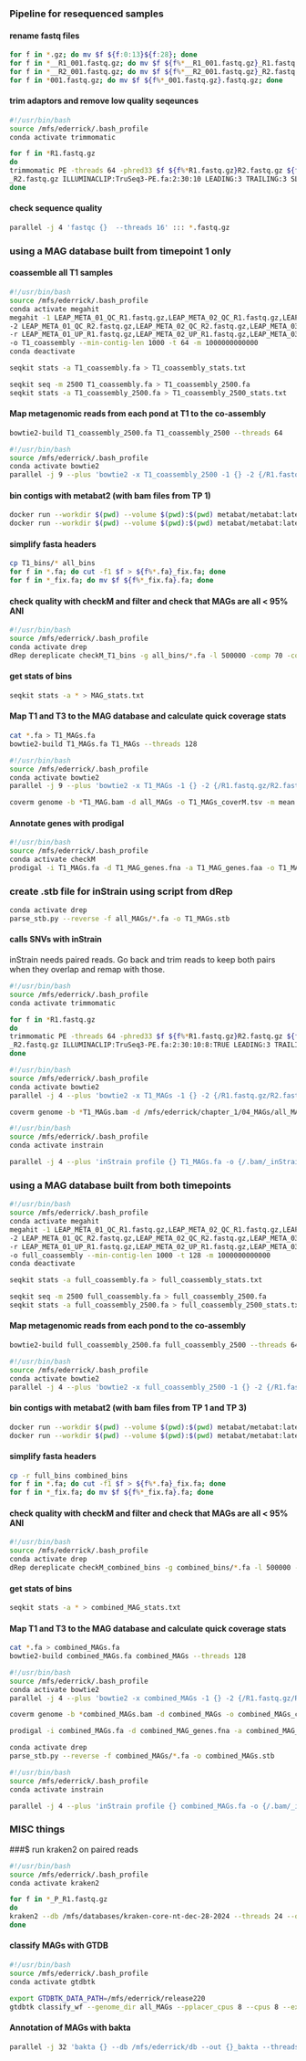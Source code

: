 ### Pipeline for resequenced samples

#### rename fastq files

```bash
for f in *.gz; do mv $f ${f:0:13}${f:28}; done
for f in *__R1_001.fastq.gz; do mv $f ${f%*__R1_001.fastq.gz}_R1.fastq.gz; done
for f in *__R2_001.fastq.gz; do mv $f ${f%*__R2_001.fastq.gz}_R2.fastq.gz; done
for f in *001.fastq.gz; do mv $f ${f%*_001.fastq.gz}.fastq.gz; done
```

#### trim adaptors and remove low quality seqeunces

```bash
#!/usr/bin/bash
source /mfs/ederrick/.bash_profile
conda activate trimmomatic

for f in *R1.fastq.gz
do
trimmomatic PE -threads 64 -phred33 $f ${f%*R1.fastq.gz}R2.fastq.gz ${f%*R1.fastq.gz}QC_R1.fastq.gz ${f%*R1.fastq.gz}UP_R1.fastq.gz ${f%*R1.fastq.gz}QC_R2.fastq.gz ${f%*R1.fastq.gz}UP
_R2.fastq.gz ILLUMINACLIP:TruSeq3-PE.fa:2:30:10 LEADING:3 TRAILING:3 SLIDINGWINDOW:4:12 MINLEN:36
done
```

#### check sequence quality

```bash
parallel -j 4 'fastqc {}  --threads 16' ::: *.fastq.gz
```

### using a MAG database built from timepoint 1 only

#### coassemble all T1 samples

```bash
#!/usr/bin/bash
source /mfs/ederrick/.bash_profile
conda activate megahit
megahit -1 LEAP_META_01_QC_R1.fastq.gz,LEAP_META_02_QC_R1.fastq.gz,LEAP_META_03_QC_R1.fastq.gz,LEAP_META_04_QC_R1.fastq.gz,LEAP_META_05_QC_R1.fastq.gz,LEAP_META_06_QC_R1.fastq.gz,LEAP_META_07_QC_R1.fastq.gz,LEAP_META_08_QC_R1.fastq.gz,LEAP_META_09_QC_R1.fastq.gz \
-2 LEAP_META_01_QC_R2.fastq.gz,LEAP_META_02_QC_R2.fastq.gz,LEAP_META_03_QC_R2.fastq.gz,LEAP_META_04_QC_R2.fastq.gz,LEAP_META_05_QC_R2.fastq.gz,LEAP_META_06_QC_R2.fastq.gz,LEAP_META_07_QC_R2.fastq.gz,LEAP_META_08_QC_R2.fastq.gz,LEAP_META_09_QC_R2.fastq.gz \
-r LEAP_META_01_UP_R1.fastq.gz,LEAP_META_02_UP_R1.fastq.gz,LEAP_META_03_UP_R1.fastq.gz,LEAP_META_04_UP_R1.fastq.gz,LEAP_META_05_UP_R1.fastq.gz,LEAP_META_06_UP_R1.fastq.gz,LEAP_META_07_UP_R1.fastq.gz,LEAP_META_08_UP_R1.fastq.gz,LEAP_META_09_UP_R1.fastq.gz,LEAP_META_01_UP_R2.fastq.gz,LEAP_META_02_UP_R2.fastq.gz,LEAP_META_03_UP_R2.fastq.gz,LEAP_META_04_UP_R2.fastq.gz,LEAP_META_05_UP_R2.fastq.gz,LEAP_META_06_UP_R2.fastq.gz,LEAP_META_07_UP_R2.fastq.gz,LEAP_META_08_UP_R2.fastq.gz,LEAP_META_09_UP_R2.fastq.gz \
-o T1_coassembly --min-contig-len 1000 -t 64 -m 1000000000000
conda deactivate
``` 

```bash
seqkit stats -a T1_coassembly.fa > T1_coassembly_stats.txt
```

```bash
seqkit seq -m 2500 T1_coassembly.fa > T1_coassembly_2500.fa
seqkit stats -a T1_coassembly_2500.fa > T1_coassembly_2500_stats.txt
```

#### Map metagenomic reads from each pond at T1 to the co-assembly

```bash
bowtie2-build T1_coassembly_2500.fa T1_coassembly_2500 --threads 64
```

```bash
#!/usr/bin/bash
source /mfs/ederrick/.bash_profile
conda activate bowtie2
parallel -j 9 --plus 'bowtie2 -x T1_coassembly_2500 -1 {} -2 {/R1.fastq.gz/R2.fastq.gz} -U {/QC_R1.fastq.gz/UP_R1.fastq.gz},{/QC_R2.fastq.gz/UP_R2.fastq.gz} --threads 16 | samtools sort -o {/QC_R1.fastq.gz/T1_coassembly.bam} --write-index -@ 16' ::: *QC_R1.fastq.gz
```

#### bin contigs with metabat2 (with bam files from TP 1)

```bash
docker run --workdir $(pwd) --volume $(pwd):$(pwd) metabat/metabat:latest jgi_summarize_bam_contig_depths --outputDepth T1_coassembly_depth.txt *.bam
docker run --workdir $(pwd) --volume $(pwd):$(pwd) metabat/metabat:latest metabat2 -i T1_coassembly_2500.fa -a T1_coassembly_depth.txt -o T1_bins/bin -m 2500 -t 48
```

#### simplify fasta headers

```bash
cp T1_bins/* all_bins
for f in *.fa; do cut -f1 $f > ${f%*.fa}_fix.fa; done
for f in *_fix.fa; do mv $f ${f%*_fix.fa}.fa; done
```

#### check quality with checkM and filter and check that MAGs are all < 95% ANI

```bash
#!/usr/bin/bash
source /mfs/ederrick/.bash_profile
conda activate drep
dRep dereplicate checkM_T1_bins -g all_bins/*.fa -l 500000 -comp 70 -con 10 --checkM_method lineage_wf --warn_aln 0.50 -p 64
```

#### get stats of bins

```bash
seqkit stats -a * > MAG_stats.txt
```

#### Map T1 and T3 to the MAG database and calculate quick coverage stats

```bash
cat *.fa > T1_MAGs.fa
bowtie2-build T1_MAGs.fa T1_MAGs --threads 128
```

```bash
#!/usr/bin/bash
source /mfs/ederrick/.bash_profile
conda activate bowtie2
parallel -j 9 --plus 'bowtie2 -x T1_MAGs -1 {} -2 {/R1.fastq.gz/R2.fastq.gz} -U {/QC_R1.fastq.gz/UP_R1.fastq.gz},{/QC_R2.fastq.gz/UP_R2.fastq.gz} --threads 16 | samtools sort -o {/R1.fastq.gz/T1_MAG.bam} --write-index -@ 16' ::: *QC_R1.fastq.gz
```

```bash
coverm genome -b *T1_MAG.bam -d all_MAGs -o T1_MAGs_coverM.tsv -m mean variance covered_fraction relative_abundance -t 64 -x fa --output-format sparse
```

#### Annotate genes with prodigal

```bash
#!/usr/bin/bash
source /mfs/ederrick/.bash_profile
conda activate checkM
prodigal -i T1_MAGs.fa -d T1_MAG_genes.fna -a T1_MAG_genes.faa -o T1_MAG_genes.gbk -p meta
```

### create .stb file for inStrain using script from dRep

```bash
conda activate drep
parse_stb.py --reverse -f all_MAGs/*.fa -o T1_MAGs.stb
```

#### calls SNVs with inStrain

inStrain needs paired reads. Go back and trim reads to keep both pairs when they overlap and remap with those.

```bash
#!/usr/bin/bash
source /mfs/ederrick/.bash_profile
conda activate trimmomatic

for f in *R1.fastq.gz
do
trimmomatic PE -threads 64 -phred33 $f ${f%*R1.fastq.gz}R2.fastq.gz ${f%*R1.fastq.gz}P_R1.fastq.gz ${f%*R1.fastq.gz}NP_R1.fastq.gz ${f%*R1.fastq.gz}P_R2.fastq.gz ${f%*R1.fastq.gz}NP
_R2.fastq.gz ILLUMINACLIP:TruSeq3-PE.fa:2:30:10:8:TRUE LEADING:3 TRAILING:3 SLIDINGWINDOW:4:12 MINLEN:36
done
```

```bash
#!/usr/bin/bash
source /mfs/ederrick/.bash_profile
conda activate bowtie2
parallel -j 4 --plus 'bowtie2 -x T1_MAGs -1 {} -2 {/R1.fastq.gz/R2.fastq.gz} --threads 24 | samtools sort -o {/R1.fastq.gz/T1_MAGs.bam} --write-index -@ 24' ::: *_P_R1.fastq.gz
```

```bash
coverm genome -b *T1_MAGs.bam -d /mfs/ederrick/chapter_1/04_MAGs/all_MAGs -o paired_T1_MAGs_coverM.tsv -m mean variance covered_fraction relative_abundance -t 64 -x fa --output-format sparse
```

```bash
#!/usr/bin/bash
source /mfs/ederrick/.bash_profile
conda activate instrain

parallel -j 4 --plus 'inStrain profile {} T1_MAGs.fa -o {/.bam/_inStrain} -p 24 -g T1_MAG_genes.fna -s T1_MAGs.stb --min_read_ani 0.92 --min_mapq 2 --min_genome_coverage 1' ::: *P_T1_MAGs.bam
```

### using a MAG database built from both timepoints

```bash
#!/usr/bin/bash
source /mfs/ederrick/.bash_profile
conda activate megahit
megahit -1 LEAP_META_01_QC_R1.fastq.gz,LEAP_META_02_QC_R1.fastq.gz,LEAP_META_03_QC_R1.fastq.gz,LEAP_META_04_QC_R1.fastq.gz,LEAP_META_05_QC_R1.fastq.gz,LEAP_META_06_QC_R1.fastq.gz,LEAP_META_07_QC_R1.fastq.gz,LEAP_META_08_QC_R1.fastq.gz,LEAP_META_09_QC_R1.fastq.gz,LEAP_META_10_QC_R1.fastq.gz,LEAP_META_11_QC_R1.fastq.gz,LEAP_META_12_QC_R1.fastq.gz,LEAP_META_13_QC_R1.fastq.gz,LEAP_META_14_QC_R1.fastq.gz,LEAP_META_15_QC_R1.fastq.gz,LEAP_META_16_QC_R1.fastq.gz,LEAP_META_17_QC_R1.fastq.gz,LEAP_META_18_QC_R1.fastq.gz \
-2 LEAP_META_01_QC_R2.fastq.gz,LEAP_META_02_QC_R2.fastq.gz,LEAP_META_03_QC_R2.fastq.gz,LEAP_META_04_QC_R2.fastq.gz,LEAP_META_05_QC_R2.fastq.gz,LEAP_META_06_QC_R2.fastq.gz,LEAP_META_07_QC_R2.fastq.gz,LEAP_META_08_QC_R2.fastq.gz,LEAP_META_09_QC_R2.fastq.gz,LEAP_META_10_QC_R2.fastq.gz,LEAP_META_11_QC_R2.fastq.gz,LEAP_META_12_QC_R2.fastq.gz,LEAP_META_13_QC_R2.fastq.gz,LEAP_META_14_QC_R2.fastq.gz,LEAP_META_15_QC_R2.fastq.gz,LEAP_META_16_QC_R2.fastq.gz,LEAP_META_17_QC_R2.fastq.gz,LEAP_META_18_QC_R2.fastq.gz \
-r LEAP_META_01_UP_R1.fastq.gz,LEAP_META_02_UP_R1.fastq.gz,LEAP_META_03_UP_R1.fastq.gz,LEAP_META_04_UP_R1.fastq.gz,LEAP_META_05_UP_R1.fastq.gz,LEAP_META_06_UP_R1.fastq.gz,LEAP_META_07_UP_R1.fastq.gz,LEAP_META_08_UP_R1.fastq.gz,LEAP_META_09_UP_R1.fastq.gz,LEAP_META_10_UP_R1.fastq.gz,LEAP_META_11_UP_R1.fastq.gz,LEAP_META_12_UP_R1.fastq.gz,LEAP_META_13_UP_R1.fastq.gz,LEAP_META_14_UP_R1.fastq.gz,LEAP_META_15_UP_R1.fastq.gz,LEAP_META_16_UP_R1.fastq.gz,LEAP_META_17_UP_R1.fastq.gz,LEAP_META_18_UP_R1.fastq.gz,LEAP_META_01_UP_R2.fastq.gz,LEAP_META_02_UP_R2.fastq.gz,LEAP_META_03_UP_R2.fastq.gz,LEAP_META_04_UP_R2.fastq.gz,LEAP_META_05_UP_R2.fastq.gz,LEAP_META_06_UP_R2.fastq.gz,LEAP_META_07_UP_R2.fastq.gz,LEAP_META_08_UP_R2.fastq.gz,LEAP_META_09_UP_R2.fastq.gz,LEAP_META_10_UP_R2.fastq.gz,LEAP_META_11_UP_R2.fastq.gz,LEAP_META_12_UP_R2.fastq.gz,LEAP_META_13_UP_R2.fastq.gz,LEAP_META_14_UP_R2.fastq.gz,LEAP_META_15_UP_R2.fastq.gz,LEAP_META_16_UP_R2.fastq.gz,LEAP_META_17_UP_R2.fastq.gz,LEAP_META_18_UP_R2.fastq.gz \
-o full_coassembly --min-contig-len 1000 -t 128 -m 1000000000000
conda deactivate
```

```bash
seqkit stats -a full_coassembly.fa > full_coassembly_stats.txt
```

```bash
seqkit seq -m 2500 full_coassembly.fa > full_coassembly_2500.fa
seqkit stats -a full_coassembly_2500.fa > full_coassembly_2500_stats.txt
```

#### Map metagenomic reads from each pond to the co-assembly

```bash
bowtie2-build full_coassembly_2500.fa full_coassembly_2500 --threads 64 --large-index
```

```bash
#!/usr/bin/bash
source /mfs/ederrick/.bash_profile
conda activate bowtie2
parallel -j 4 --plus 'bowtie2 -x full_coassembly_2500 -1 {} -2 {/R1.fastq.gz/R2.fastq.gz} -U {/QC_R1.fastq.gz/UP_R1.fastq.gz},{/QC_R2.fastq.gz/UP_R2.fastq.gz} --threads 16 | samtools sort -o {/QC_R1.fastq.gz/full_coassembly.bam} --write-index -@ 16' ::: *QC_R1.fastq.gz
```

#### bin contigs with metabat2 (with bam files from TP 1 and TP 3)

```bash
docker run --workdir $(pwd) --volume $(pwd):$(pwd) metabat/metabat:latest jgi_summarize_bam_contig_depths --outputDepth full_coassembly_depth.txt *.bam
docker run --workdir $(pwd) --volume $(pwd):$(pwd) metabat/metabat:latest metabat2 -i full_coassembly_2500.fa -a full_coassembly_depth.txt -o full_bins/bin -m 2500
```

#### simplify fasta headers

```bash
cp -r full_bins combined_bins
for f in *.fa; do cut -f1 $f > ${f%*.fa}_fix.fa; done
for f in *_fix.fa; do mv $f ${f%*_fix.fa}.fa; done
```

#### check quality with checkM and filter and check that MAGs are all < 95% ANI

```bash
#!/usr/bin/bash
source /mfs/ederrick/.bash_profile
conda activate drep
dRep dereplicate checkM_combined_bins -g combined_bins/*.fa -l 500000 -comp 50 -con 10 --checkM_method lineage_wf --warn_aln 0.50 -p 64
```

#### get stats of bins

```bash
seqkit stats -a * > combined_MAG_stats.txt
```

#### Map T1 and T3 to the MAG database and calculate quick coverage stats

```bash
cat *.fa > combined_MAGs.fa
bowtie2-build combined_MAGs.fa combined_MAGs --threads 128
```

```bash
#!/usr/bin/bash
source /mfs/ederrick/.bash_profile
conda activate bowtie2
parallel -j 4 --plus 'bowtie2 -x combined_MAGs -1 {} -2 {/R1.fastq.gz/R2.fastq.gz} --threads 24 | samtools sort -o {/R1.fastq.gz/combined_MAGs.bam} --write-index -@ 24' ::: *_P_R1.fastq.gz
```

```bash
coverm genome -b *combined_MAGs.bam -d combined_MAGs -o combined_MAGs_coverM.tsv -m mean variance covered_fraction relative_abundance -t 64 -x fa --output-format sparse
```

```bash
prodigal -i combined_MAGs.fa -d combined_MAG_genes.fna -a combined_MAG_genes.faa -o combined_MAG_genes.gbk -p meta
```

```bash
conda activate drep
parse_stb.py --reverse -f combined_MAGs/*.fa -o combined_MAGs.stb
```

```bash
#!/usr/bin/bash
source /mfs/ederrick/.bash_profile
conda activate instrain

parallel -j 4 --plus 'inStrain profile {} combined_MAGs.fa -o {/.bam/_inStrain} -p 24 -g combined_MAG_genes.fna -s combined_MAGs.stb --min_read_ani 0.92 --min_mapq 2 --min_genome_coverage 1' ::: *P_combined_MAGs.bam
```

### MISC things

###$ run kraken2 on paired reads

```bash
#!/usr/bin/bash
source /mfs/ederrick/.bash_profile
conda activate kraken2

for f in *_P_R1.fastq.gz
do
kraken2 --db /mfs/databases/kraken-core-nt-dec-28-2024 --threads 24 --output ${f%*P_R1.fastq.gz}kraken_output.txt --report ${f%*P_R1.fastq.gz}kraken_report.txt --paired $f ${f%*R1.fastq.gz}R2.fastq.gz
done
```

#### classify MAGs with GTDB

```bash
#!/usr/bin/bash
source /mfs/ederrick/.bash_profile
conda activate gtdbtk

export GTDBTK_DATA_PATH=/mfs/ederrick/release220
gtdbtk classify_wf --genome_dir all_MAGs --pplacer_cpus 8 --cpus 8 --extension fa --out_dir GTDB_T1_MAGs --skip_ani_screen
```

#### Annotation of MAGs with bakta

```bash
parallel -j 32 'bakta {} --db /mfs/ederrick/db --out {}_bakta --threads 8' ::: *.fasta
```

